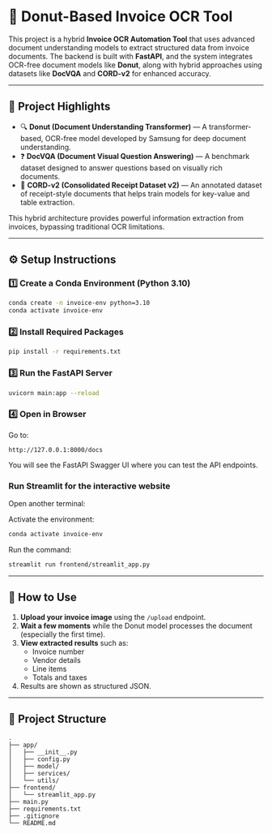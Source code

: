 # 🧾 Donut-Based Invoice OCR Tool

This project is a hybrid **Invoice OCR Automation Tool** that uses advanced document understanding models to extract structured data from invoice documents. The backend is built with **FastAPI**, and the system integrates OCR-free document models like **Donut**, along with hybrid approaches using datasets like **DocVQA** and **CORD-v2** for enhanced accuracy.

---

## 🧠 Project Highlights

- 🔍 **Donut (Document Understanding Transformer)** — A transformer-based, OCR-free model developed by Samsung for deep document understanding.
- ❓ **DocVQA (Document Visual Question Answering)** — A benchmark dataset designed to answer questions based on visually rich documents.
- 🧾 **CORD-v2 (Consolidated Receipt Dataset v2)** — An annotated dataset of receipt-style documents that helps train models for key-value and table extraction.

This hybrid architecture provides powerful information extraction from invoices, bypassing traditional OCR limitations.

---

## ⚙️ Setup Instructions

### 1️⃣ Create a Conda Environment (Python 3.10)

```bash
conda create -n invoice-env python=3.10
conda activate invoice-env
```

### 2️⃣ Install Required Packages

```bash
pip install -r requirements.txt
```

### 3️⃣ Run the FastAPI Server

```bash
uvicorn main:app --reload
```

### 4️⃣ Open in Browser

Go to:

```
http://127.0.0.1:8000/docs
```

You will see the FastAPI Swagger UI where you can test the API endpoints.

### Run Streamlit for the interactive website

Open another terminal: 

Activate the environment:

```bash
conda activate invoice-env
```
Run the command:

```bash
streamlit run frontend/streamlit_app.py
```

---

## 🧪 How to Use

1. **Upload your invoice image** using the `/upload` endpoint.
2. **Wait a few moments** while the Donut model processes the document (especially the first time).
3. **View extracted results** such as:
   - Invoice number
   - Vendor details
   - Line items
   - Totals and taxes
4. Results are shown as structured JSON.

---

## 📁 Project Structure

```
.
├── app/
│   ├── __init__.py
│   ├── config.py
│   ├── model/
│   ├── services/
│   └── utils/
├── frontend/
│   └── streamlit_app.py
├── main.py
├── requirements.txt
├── .gitignore
└── README.md
```




